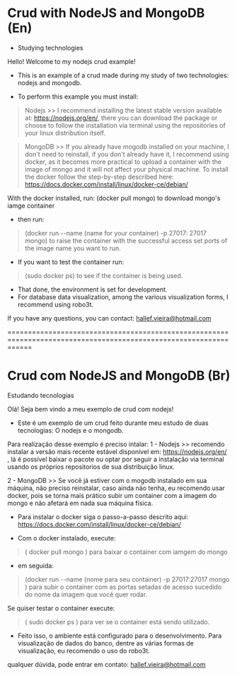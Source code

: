 # Crud with NodeJS and MongoDB (En)
* Studying technologies

 Hello! Welcome to my nodejs crud example!

- This is an example of a crud made during my study of two technologies: nodejs and mongodb.

- To perform this example you must install:

> Nodejs >> I recommend installing the latest stable version available at: https://nodejs.org/en/, there you can download the package or choose to follow the installation via terminal using the repositories of your linux distribution itself.

> MongoDB >> If you already have mogodb installed on your machine, I don't need to reinstall, if you don't already have it, I recommend using docker, as it becomes more practical to upload a container with the image of mongo and it will not affect your physical machine.
To install the docker follow the step-by-step described here: https://docs.docker.com/install/linux/docker-ce/debian/

With the docker installed, run:
(docker pull mongo) to download mongo's iamge container

- then run:
> (docker run --name (name for your container) -p 27017: 27017 mongo) to raise the container with the successful access set ports of the image name you want to run.

- If you want to test the container run:

> (sudo docker ps) to see if the container is being used.

- That done, the environment is set for development.
- For database data visualization, among the various visualization forms, I recommend using robo3t.

If you have any questions, you can contact: hallef.vieira@hotmail.com

==================================================================================================================

# Crud com NodeJS and MongoDB (Br)
Estudando tecnologias

Olá! Seja bem vindo a meu exemplo de crud com nodejs!

- Este é um exemplo de um crud feito durante meu estudo de duas tecnologias: O nodejs e o mongodb.

Para realização desse exemplo é preciso intalar:
1 - Nodejs >>  recomendo instalar a versão mais recente estável disponível em: https://nodejs.org/en/ , lá é possível baixar o pacote ou optar por seguir a instalação via terminal usando os próprios repositorios de sua distribuição linux.

2 - MongoDB >> Se você já estiver com o mogodb instalado em sua máquina, não preciso reinstalar, caso ainda não tenha, eu recomendo usar docker, pois se torna mais prático subir um container com a imagem do mongo e não afetará em nada sua máquina física.

* Para instalar o docker siga o passo-a-passo descrito aqui: https://docs.docker.com/install/linux/docker-ce/debian/

- Com o docker instalado, execute:
> ( docker pull mongo ) para baixar o container com iamgem do mongo

- em seguida:
> (docker run --name (nome para seu container) -p 27017:27017 mongo ) para subir o container com as portas setadas de acesso sucedido do nome da imagem que você quer rodar.

Se quiser testar o container execute:
> ( sudo docker ps ) para ver se o container está sendo utilizado.

- Feito isso, o ambiente está configurado para o desenvolvimento.
Para visualização de dados do banco, dentre as várias formas de visualização, eu recomendo o uso do robo3t.

qualquer dúvida, pode entrar em contato: hallef.vieira@hotmail.com
